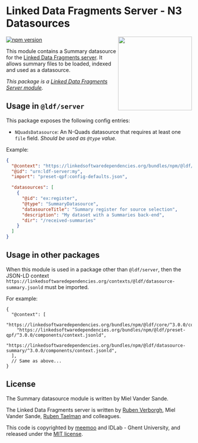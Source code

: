 # Linked Data Fragments Server - N3 Datasources
<img src="http://linkeddatafragments.org/images/logo.svg" width="200" align="right" alt="" />

[![npm version](https://badge.fury.io/js/%40ldf%2Fdatasource-summary.svg)](https://www.npmjs.com/package/@ldf/datasource-summary)

This module contains a Summary datasource for the [Linked Data Fragments server](https://github.com/LinkedDataFragments/Server.js).
It allows summary files to be loaded, indexed and used as a datasource.

_This package is a [Linked Data Fragments Server module](https://github.com/LinkedDataFragments/Server.js/)._

## Usage in `@ldf/server`

This package exposes the following config entries:
* `NQuadsDatasource`: An N-Quads datasource that requires at least one `file` field. _Should be used as `@type` value._

Example:
```json
{
  "@context": "https://linkedsoftwaredependencies.org/bundles/npm/@ldf/server/^3.0.0/components/context.jsonld",
  "@id": "urn:ldf-server:my",
  "import": "preset-qpf:config-defaults.json",

  "datasources": [
    {
      "@id": "ex:register",
      "@type": "SummaryDatasource",
      "datasourceTitle": "Summary register for source selection",
      "description": "My dataset with a Summaries back-end",
      "dir": "/received-summaries"
    }
  ]
}
```

## Usage in other packages

When this module is used in a package other than `@ldf/server`,
then the JSON-LD context `https://linkedsoftwaredependencies.org/contexts/@ldf/datasource-summary.jsonld` must be imported.

For example:
```
{
  "@context": [
    "https://linkedsoftwaredependencies.org/bundles/npm/@ldf/core/^3.0.0/components/context.jsonld",
    "https://linkedsoftwaredependencies.org/bundles/npm/@ldf/preset-qpf/^3.0.0/components/context.jsonld",
    "https://linkedsoftwaredependencies.org/bundles/npm/@ldf/datasource-summary/^3.0.0/components/context.jsonld",
  ],
  // Same as above...
}
```

## License
The Summary datasource module  is written by Miel Vander Sande.

The Linked Data Fragments server is written by [Ruben Verborgh](https://ruben.verborgh.org/), Miel Vander Sande, [Ruben Taelman](https://www.rubensworks.net/) and colleagues.

This code is copyrighted by [meemoo](http://meemoo.be/) and IDLab - Ghent University,
and released under the [MIT license](http://opensource.org/licenses/MIT).
